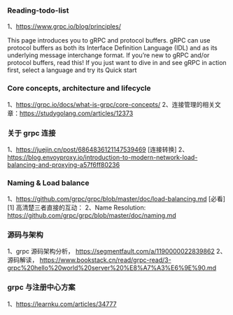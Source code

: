 ### Reading-todo-list 
1、https://www.grpc.io/blog/principles/

This page introduces you to gRPC and protocol buffers. 
gRPC can use protocol buffers as both its Interface Definition Language (IDL) 
and as its underlying message interchange format. 
If you’re new to gRPC and/or protocol buffers, read this! 
If you just want to dive in and see gRPC in action first, 
select a language and try its Quick start

### Core concepts, architecture and lifecycle
1、https://grpc.io/docs/what-is-grpc/core-concepts/
2、连接管理的相关文章：https://studygolang.com/articles/12373

### 关于 grpc 连接
1、https://juejin.cn/post/6864836121147539469 [连接转换]
2、https://blog.envoyproxy.io/introduction-to-modern-network-load-balancing-and-proxying-a57f6ff80236

### Naming & Load balance 
1、https://github.com/grpc/grpc/blob/master/doc/load-balancing.md [必看][1]
高清楚三者直接的互动：
2、Name Resolution: https://github.com/grpc/grpc/blob/master/doc/naming.md

### 源码与架构
1、grpc 源码架构分析， https://segmentfault.com/a/1190000022839862 
2、源码解读， https://www.bookstack.cn/read/grpc-read/3-grpc%20hello%20world%20server%20%E8%A7%A3%E6%9E%90.md 

### grpc 与注册中心方案
1、https://learnku.com/articles/34777
